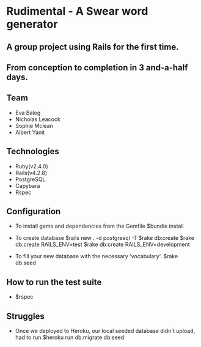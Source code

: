 # Rudimental - A Swear word generator

## A group project using Rails for the first time.
## From conception to completion in 3 and-a-half days.

## Team

- Eva Balog
- Nicholas Leacock
- Sophie Mclean
- Albert Yanit


## Technologies

- Ruby(v2.4.0)
- Rails(v4.2.8)
- PostgreSQL
- Capybara
- Rspec


## Configuration

- To install gems and dependencies from the Gemfile
$bundle install

- To create database
$rails new . -d postgresql -T
$rake db:create
$rake db:create RAILS_ENV=test
$rake db:create RAILS_ENV=development

- To fill your new database with the necessary 'vocabulary'.
$rake db:seed


## How to run the test suite

- $rspec


## Struggles
- Once we deployed to Heroku, our local seeded database didn't upload, had to run $heroku run db:migrate db:seed
